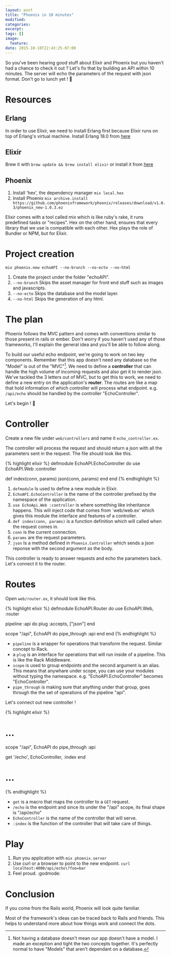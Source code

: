 ```yaml
---
layout: post
title: "Phoenix in 10 minutes"
modified:
categories:
excerpt:
tags: []
image:
  feature:
date: 2015-10-10T22:43:25-07:00
---
```


So you've been hearing good stuff about Elixir and Phoenix but you
haven't had a chance to check it out ? Let's fix that by building an API
within 10 minutes. The server will echo the parameters of the request
with json format. Don't go to lunch yet ! :open_hands:

# Resources

## Erlang

In order to use Elixir, we need to install Erlang first because Elixir
runs on top of Erlang's virtual machine. Install Erlang 18.0 from
[here](https://www.erlang-solutions.com/downloads/download-erlang-otp)

## Elixir

Brew it with `brew update && brew install elixir` or install it from [here](http://elixir-lang.org/install.html#distributions)

## Phoenix

1. Install 'hex', the dependency manager `mix local.hex`
2. Install Phoenix `mix archive.install
https://github.com/phoenixframework/phoenix/releases/download/v1.0.3/phoenix_new-1.0.3.ez`

Elixir comes with a tool called mix which is like ruby's rake, it runs
predefined tasks or "recipes".  Hex on the other hand, ensures that
every library that we use is compatible with each other. Hex plays the
role of Bundler or NPM, but for Elixir.

# Project creation

`mix phoenix.new echoAPI --no-brunch --no-ecto --no-html`

1. Create the project under the folder "echoAPI".
2. `--no-brunch` Skips the asset manager for front end stuff such as images
and javascripts.
3. `--no-ecto` Skips the database and the model layer.
4. `--no-html` Skips the generation of any html.

# The plan

Phoenix follows the MVC pattern and comes with conventions
similar to those present in rails or ember. Don't worry if you haven't
used any of those frameworks, I'll explain the general idea and you'll
be able to follow along.

To build our useful echo endpoint, we're going to work on two key components.
Remember that this app doesn't need any database so the "Model" is out
of the "MVC"[^1]. We need to define a **controller** that can handle the high
volume of incoming requests and also get it to render json.
We've tackled the 3 letters out of MVC, but to get this to work, we need
to define a new entry on the application's **router**. The routes are
like a map that hold information of which controller will process what
endpoint. e.g. `/api/echo` should be handled by the controller
"EchoController".

Let's begin ! :muscle:

# Controller

Create a new file under `web/controllers` and name it
`echo_controller.ex`.

The controller will process the request and should return a json with
all the parameters sent in the request. The file should look like this.

{% highlight elixir %}
defmodule EchoAPI.EchoController do
  use EchoAPI.Web :controller

  def index(conn, params)
    json(conn, params)
  end
end
{% endhighlight %}

1. `defmodule` Is used to define a new module in Elixir.
2. `EchoAPI.EchoController` is the name of the controller prefixed by
   the namespace of the application.
3. `use EchoApi.Web :controller` is where something like inheritance
   happens. This will inject code that comes from `web/web.ex' which
  gives this module the interface and features of a controller.
4. `def index(conn, params)` is a function definition which will called
   when the request comes in.
5. `conn` is the current connection.
6. `params` are the request parameters.
7. `json` Is a method defined in `Phoenix.Controller` which sends a json
   reponse with the second argument as the body.

This controller is ready to answer requests and echo the parameters
back. Let's connect it to the router.

# Routes

Open `web/router.ex`, it should look like this.

{% highlight elixir %}
defmodule EchoAPI.Router do
  use EchoAPI.Web, :router

  pipeline :api do
    plug :accepts, ["json"]
  end

  scope "/api", EchoAPI do
    pipe_through :api
  end
end
{% endhighlight %}

- `pipeline` is a wrapper for operations that transform the request.
Similar concept to Rack.
- a `plug` is an interface for operations that will run inside of a
  pipeline. This is like the Rack Middleware.
- `scope` is used to group endpoints and the second argument is an
  alias. This means that anywhare under scope, you can use your modules
without typing the namespace. e.g. "EchoAPI.EchoController" becomes
"EchoController".
- `pipe_through` is making sure that anything under that group, goes
  through the the set of operations of the pipeline "api".

Let's connect out new controller !

{% highlight elixir %}
# ...
scope "/api", EchoAPI do
  pipe_through :api

  get '/echo', EchoController, :index
end
# ...
{% endhighlight %}

- `get` is a macro that maps the controller to a `GET` request.
- `/echo` is the endpoint and since its under the "/api" scope, its
  final shape is "/api/echo"
- `EchoController` is the name of the controller that will serve.
- `:index` is the function of the controller that will take care of
  things.

# Play

1. Run you application with `mix phoenix.server`
2. Use curl or a browser to point to the new endpoint. `curl
   localhost:4000/api/echo\?foo=bar`
3. Feel proud. :godmode:

# Conclusion

If you come from the Rails world, Phoenix will look quite familiar.


Most of the framework's ideas can be traced back to Rails and friends.
This helps to understand more about how things work and connect the
dots.

[^1]: Not having a database doesn't mean our app doesn't have a model.  I made an exception and tight the two concepts together. It's perfectly normal to have "Models" that aren't dependant on a database.

